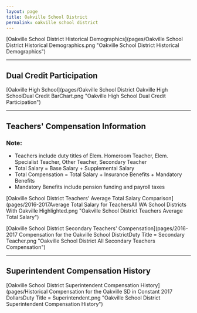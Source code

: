 ```yaml
---
layout: page
title: Oakville School District
permalink: oakville school district
---
```



[Oakville School District Historical Demographics](pages/Oakville School District Historical Demographics.png "Oakville School District Historical Demographics")

___

## Dual Credit Participation

[Oakville High School](pages/Oakville School District Oakville High SchoolDual Credit BarChart.png "Oakville High School Dual Credit Participation")


___

## Teachers' Compensation Information
### Note:
- Teachers include duty titles of Elem. Homeroom Teacher, Elem. Specialist Teacher, Other Teacher, Secondary Teacher
- Total Salary = Base Salary + Supplemental Salary
- Total Compensation = Total Salary + Insurance Benefits + Mandatory Benefits
- Mandatory Benefits include pension funding and payroll taxes

[Oakville School District Teachers' Average Total Salary Comparison](pages/2016-2017Average Total Salary for TeachersAll WA School Districts With Oakville Highlighted.png "Oakville School District Teachers Average Total Salary")

[Oakville School District Secondary Teachers' Compensation](pages/2016-2017 Compensation for the Oakville School DistrictDuty Title = Secondary Teacher.png "Oakville School District All Secondary Teachers Compensation")


___

## Superintendent Compensation History

[Oakville School District Superintendent Compensation History](pages/Historical Compensation for the Oakville SD in Constant 2017 DollarsDuty Title = Superintendent.png "Oakville School District Superintendent Compensation History")

